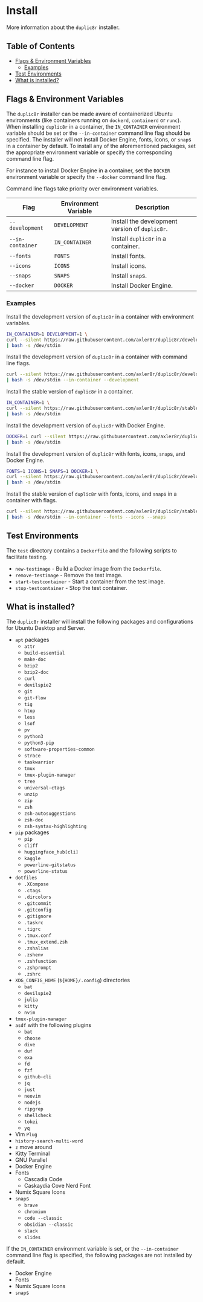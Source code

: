 # Install
More information about the `duplic8r` installer.

## Table of Contents
+ [Flags & Environment Variables](#flags-&-environment-variables)
    + [Examples](#examples)
+ [Test Environments](#test-environments)
+ [What is installed?](#what-is-installed?)


## Flags & Environment Variables
The `duplic8r` installer can be made aware of containerized Ubuntu environments
(like containers running on `dockerd`, `containerd` or `runc`). When installing
`duplic8r` in a container, the `IN_CONTAINER` environment variable should be set
or the `--in-container` command line flag should be specified. The installer
will not install Docker Engine, fonts, icons, or `snap`s in a container by
default. To install any of the aforementioned packages, set the appropriate
environment variable or specify the corresponding command line flag.

For instance to install Docker Engine in a container, set the `DOCKER`
environment variable or specify the `--docker` command line flag.

Command line flags take priority over environment variables.

| Flag             | Environment Variable | Description                                    |
|------------------|----------------------|------------------------------------------------|
| `--development`  | `DEVELOPMENT`        | Install the development version of `duplic8r`. |
| `--in-container` | `IN_CONTAINER`       | Install `duplic8r` in a container.             |
| `--fonts`        | `FONTS`              | Install fonts.                                 |
| `--icons`        | `ICONS`              | Install icons.                                 |
| `--snaps`        | `SNAPS`              | Install `snap`s.                               |
| `--docker`       | `DOCKER`             | Install Docker Engine.                         |


### Examples
Install the development version of `duplic8r` in a container with environment
variables.
```bash
IN_CONTAINER=1 DEVELOPMENT=1 \
curl --silent https://raw.githubusercontent.com/axler8r/duplic8r/development/bin/install \
| bash -s /dev/stdin
```

Install the development version of `duplic8r` in a container with command line
flags.
```bash
curl --silent https://raw.githubusercontent.com/axler8r/duplic8r/development/bin/install \
| bash -s /dev/stdin --in-container --development
```

Install the stable version of `duplic8r` in a container.
```bash
IN_CONTAINER=1 \
curl --silent https://raw.githubusercontent.com/axler8r/duplic8r/stable/bin/install \
| bash -s /dev/stdin
```

Install the development version of `duplic8r` with Docker Engine.
```bash
DOCKER=1 curl --silent https://raw.githubusercontent.com/axler8r/duplic8r/development/bin/install \
| bash -s /dev/stdin
```

Install the development version of `duplic8r` with fonts, icons, `snap`s, and
Docker Engine.
```bash
FONTS=1 ICONS=1 SNAPS=1 DOCKER=1 \
curl --silent https://raw.githubusercontent.com/axler8r/duplic8r/development/bin/install \
| bash -s /dev/stdin
```

Install the stable version of `duplic8r` with fonts, icons, and `snap`s in a
container with flags.
```bash
curl --silent https://raw.githubusercontent.com/axler8r/duplic8r/stable/bin/install \
| bash -s /dev/stdin --in-container --fonts --icons --snaps
```


## Test Environments
The `test` directory contains a `Dockerfile` and the following scripts to facilitate testing.
+ `new-testimage` - Build a Docker image from the `Dockerfile`.
+ `remove-testimage` - Remove the test image.
+ `start-testcontainer` - Start a container from the test image.
+ `stop-testcontainer` - Stop the test container.


## What is installed?
The `duplic8r` installer will install the following packages and configurations
for Ubuntu Desktop and Server.
+ `apt` packages
  + `attr`
  + `build-essential`
  + `make-doc`
  + `bzip2`
  + `bzip2-doc`
  + `curl`
  + `devilspie2`
  + `git`
  + `git-flow`
  + `tig`
  + `htop`
  + `less`
  + `lsof`
  + `pv`
  + `python3`
  + `python3-pip`
  + `software-properties-common`
  + `strace`
  + `taskwarrior`
  + `tmux`
  + `tmux-plugin-manager`
  + `tree`
  + `universal-ctags`
  + `unzip`
  + `zip`
  + `zsh`
  + `zsh-autosuggestions`
  + `zsh-doc`
  + `zsh-syntax-highlighting`
+ `pip` packages
  + `pip`
  + `cliff`
  + `huggingface_hub[cli]`
  + `kaggle`
  + `powerline-gitstatus`
  + `powerline-status`
+ `dotfiles`
  + `.XCompose`
  + `.ctags`
  + `.dircolors`
  + `.gitcommit`
  + `.gitconfig`
  + `.gitignore`
  + `.taskrc`
  + `.tigrc`
  + `.tmux.conf`
  + `.tmux_extend.zsh`
  + `.zshalias`
  + `.zshenv`
  + `.zshfunction`
  + `.zshprompt`
  + `.zshrc`
+ `XDG_CONFIG_HOME` (`${HOME}/.config`) directories
  + `bat`
  + `devilspie2`
  + `julia`
  + `kitty`
  + `nvim`
+ `tmux-plugin-manager`
+ `asdf` with the following plugins
  + `bat`
  + `choose`
  + `dive`
  + `duf`
  + `exa`
  + `fd`
  + `fzf`
  + `github-cli`
  + `jq`
  + `just`
  + `neovim`
  + `nodejs`
  + `ripgrep`
  + `shellcheck`
  + `tokei`
  + `yq`
+ Vim `Plug`
+ `history-search-multi-word`
+ `z` move around
+ Kitty Terminal
+ GNU Parallel
+ Docker Engine
+ Fonts
  + Cascadia Code
  + Caskaydia Cove Nerd Font
+ Numix Square Icons
+ `snap`s
  + `brave`
  + `chromium`
  + `code --classic`
  + `obsidian --classic`
  + `slack`
  + `slides`

If the `IN_CONTAINER` environment variable is set, or the `--in-container`
command line flag is specified, the following packages are not installed by
default.
+ Docker Engine
+ Fonts
+ Numix Square Icons
+ `snap`s
